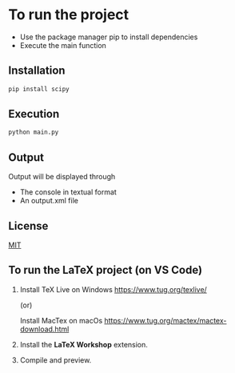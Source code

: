 # To run the project
- Use the package manager pip to install dependencies
- Execute the main function

## Installation

```bash
pip install scipy
```

## Execution

```python
python main.py
```
## Output

Output will be displayed through
- The console in textual format
- An output.xml file

## License

[MIT](https://choosealicense.com/licenses/mit/)


## To run the LaTeX project (on VS Code)

1) Install TeX Live on Windows
    https://www.tug.org/texlive/
    
    (or)
    
   Install MacTex on macOs
    https://www.tug.org/mactex/mactex-download.html
    
 2) Install the __LaTeX Workshop__ extension.
 
 3) Compile and preview.

